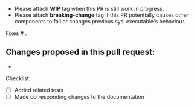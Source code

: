 * Please attach **WIP** tag when this PR is still work in progress.
* Please attach **breaking-change** tag if this PR potentially causes other components to fail or changes previous sysl executable's behaviour.

Fixes # .

Changes proposed in this pull request:
- 
- 

Checklist:
- [ ] Added related tests
- [ ] Made corresponding changes to the documentation
